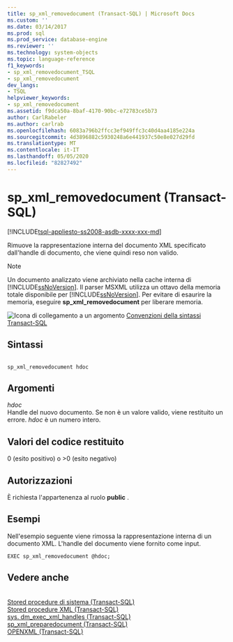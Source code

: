 ```yaml
---
title: sp_xml_removedocument (Transact-SQL) | Microsoft Docs
ms.custom: ''
ms.date: 03/14/2017
ms.prod: sql
ms.prod_service: database-engine
ms.reviewer: ''
ms.technology: system-objects
ms.topic: language-reference
f1_keywords:
- sp_xml_removedocument_TSQL
- sp_xml_removedocument
dev_langs:
- TSQL
helpviewer_keywords:
- sp_xml_removedocument
ms.assetid: f9dca50a-8baf-4170-90bc-e72783ce5b73
author: CarlRabeler
ms.author: carlrab
ms.openlocfilehash: 6083a796b2ffcc3ef949ffc3c40d4aa4185e224a
ms.sourcegitcommit: 4d3896882c5930248a6e441937c50e8e027d29fd
ms.translationtype: MT
ms.contentlocale: it-IT
ms.lasthandoff: 05/05/2020
ms.locfileid: "82827492"
---
```

# <a name="sp_xml_removedocument-transact-sql"></a>sp_xml_removedocument (Transact-SQL)
[!INCLUDE[tsql-appliesto-ss2008-asdb-xxxx-xxx-md](../../includes/tsql-appliesto-ss2008-asdb-xxxx-xxx-md.md)]

  Rimuove la rappresentazione interna del documento XML specificato dall'handle di documento, che viene quindi reso non valido.  
  
> [!NOTE]  
>  Un documento analizzato viene archiviato nella cache interna di [!INCLUDE[ssNoVersion](../../includes/ssnoversion-md.md)]. Il parser MSXML utilizza un ottavo della memoria totale disponibile per [!INCLUDE[ssNoVersion](../../includes/ssnoversion-md.md)]. Per evitare di esaurire la memoria, eseguire **sp_xml_removedocument** per liberare memoria.  
  
 ![Icona di collegamento a un argomento](../../database-engine/configure-windows/media/topic-link.gif "Icona di collegamento a un argomento") [Convenzioni della sintassi Transact-SQL](../../t-sql/language-elements/transact-sql-syntax-conventions-transact-sql.md)  
  
## <a name="syntax"></a>Sintassi  
  
```  
  
sp_xml_removedocument hdoc  
```  
  
## <a name="arguments"></a>Argomenti  
 *hdoc*  
 Handle del nuovo documento. Se non è un valore valido, viene restituito un errore. *hdoc* è un numero intero.  
  
## <a name="return-code-values"></a>Valori del codice restituito  
 0 (esito positivo) o >0 (esito negativo)  
  
## <a name="permissions"></a>Autorizzazioni  
 È richiesta l'appartenenza al ruolo **public** .  
  
## <a name="examples"></a>Esempi  
 Nell'esempio seguente viene rimossa la rappresentazione interna di un documento XML. L'handle del documento viene fornito come input.  
  
```  
EXEC sp_xml_removedocument @hdoc;  
```  
  
## <a name="see-also"></a>Vedere anche      
 <br>[Stored procedure di sistema (Transact-SQL)](../../relational-databases/system-stored-procedures/system-stored-procedures-transact-sql.md)
 <br>[Stored procedure XML (Transact-SQL)](../../relational-databases/system-stored-procedures/xml-stored-procedures-transact-sql.md)
 <br>[sys. dm_exec_xml_handles (Transact-SQL)](../system-dynamic-management-views/sys-dm-exec-xml-handles-transact-sql.md)
 <br>[sp_xml_preparedocument (Transact-SQL)](../../relational-databases/system-stored-procedures/sp-xml-preparedocument-transact-sql.md)
 <br>[OPENXML (Transact-SQL)](../../t-sql/functions/openxml-transact-sql.md)
  
  
